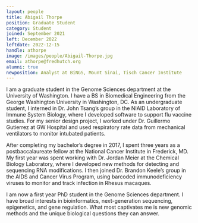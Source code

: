 ```yaml
---
layout: people
title: Abigail Thorpe
position: Graduate Student
category: Student
joined: September 2021
left: December 2022
leftdate: 2022-12-15
handle: athorpe
image: /images/people/Abigail-Thorpe.jpg
email: athorpe@fredhutch.org
alumni: true
newposition: Analyst at BiNGS, Mount Sinai, Tisch Cancer Institute
---
```


I am a graduate student in the Genome Sciences department at the University of Washington. I have a BS in Biomedical Engineering from the George Washington University in Washington, DC. As an undergraduate student, I interned in Dr. John Tsang’s group in the NIAID Laboratory of Immune System Biology, where I developed software to support flu vaccine studies. For my senior design project, I worked under Dr. Guillermo Gutierrez at GW Hospital and used respiratory rate data from mechanical ventilators to monitor intubated patients.

After completing my bachelor’s degree in 2017, I spent three years as a postbaccalaureate fellow at the National Cancer Institute in Frederick, MD. My first year was spent working with Dr. Jordan Meier at the Chemical Biology Laboratory, where I developed new methods for detecting and sequencing RNA modifications. I then joined Dr. Brandon Keele’s group in the AIDS and Cancer Virus Program, using barcoded immunodeficiency viruses to monitor and track infection in Rhesus macaques.

I am now a first year PhD student in the Genome Sciences department. I have broad interests in bioinformatics, next-generation sequencing, epigenetics, and gene regulation. What most captivates me is new genomic methods and the unique biological questions they can answer.